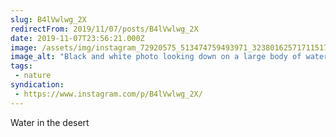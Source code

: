 ```yaml
---
slug: B4lVwlwg_2X
redirectFrom: 2019/11/07/posts/B4lVwlwg_2X
date: 2019-11-07T23:56:21.000Z
image: /assets/img/instagram_72920575_513474759493971_3238016257171151777_n_17867905240522354.jpg
image_alt: "Black and white photo looking down on a large body of water with clouds in the reflection. A stream flows through a bare and muddy shoreline."
tags:
 - nature
syndication:
 - https://www.instagram.com/p/B4lVwlwg_2X/
---
```


Water in the desert
